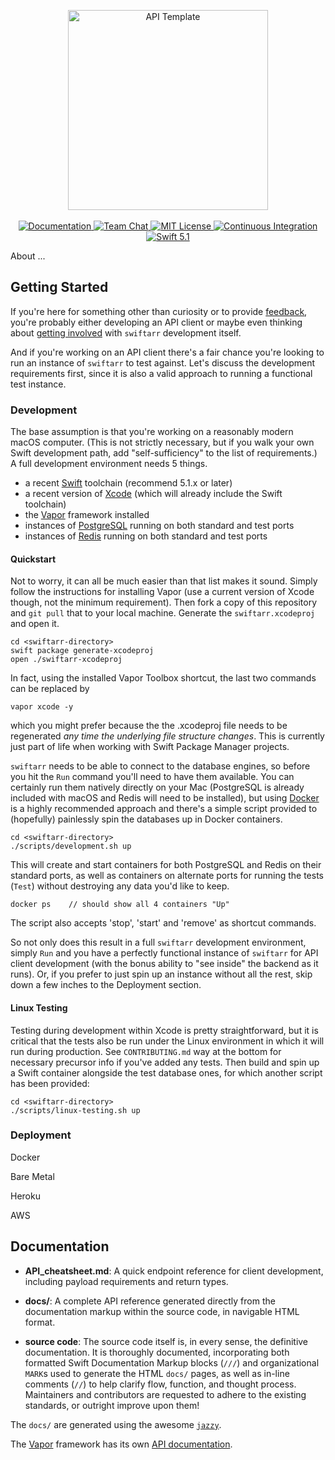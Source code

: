 <p align="center">
    <img src="https://user-images.githubusercontent.com/1342803/36623515-7293b4ec-18d3-11e8-85ab-4e2f8fb38fbd.png" width="320" alt="API Template">
    <br>
    <br>
    <a href="http://docs.vapor.codes/3.0/">
        <img src="http://img.shields.io/badge/read_the-docs-2196f3.svg" alt="Documentation">
    </a>
    <a href="https://discord.gg/vapor">
        <img src="https://img.shields.io/discord/431917998102675485.svg" alt="Team Chat">
    </a>
    <a href="LICENSE">
        <img src="http://img.shields.io/badge/license-MIT-brightgreen.svg" alt="MIT License">
    </a>
    <a href="https://circleci.com/gh/vapor/api-template">
        <img src="https://circleci.com/gh/vapor/api-template.svg?style=shield" alt="Continuous Integration">
    </a>
    <a href="https://swift.org">
        <img src="http://img.shields.io/badge/swift-5.1-brightgreen.svg" alt="Swift 5.1">
    </a>
</p>

About ...

## Getting Started

If you're here for something other than curiosity or to provide
[feedback](https://github.com/grundoon/swiftarr/issues), you're probably either developing an API client or
maybe even thinking about [getting involved](https://github.com/grundoon/swiftarr/blob/master/CONTRIBUTING.md)
with `swiftarr` development itself.

And if you're working on an API client there's a fair chance you're looking to run an instance of `swiftarr` to test
against. Let's discuss the development requirements first, since it is also a valid approach to running a functional
test instance.

### Development

The base assumption is that you're working on a reasonably modern macOS computer. (This is not strictly
necessary, but if you walk your own Swift development path, add "self-sufficiency" to the list of requirements.)
A full development environment needs 5 things.

* a recent [Swift](https://swift.org) toolchain (recommend 5.1.x or later)
* a recent version of [Xcode](https://apps.apple.com/us/app/xcode/id497799835?mt=12)
(which will already include the Swift toolchain)
* the [Vapor](http://docs.vapor.codes/3.0/install/macos/) framework installed
* instances of [PostgreSQL](https://www.postgresql.org) running on both standard and test ports
* instances of [Redis](https://redis.io) running on both standard and test ports

#### Quickstart

Not to worry, it can all be much easier than that list makes it sound. Simply follow the instructions for installing
Vapor (use a current version of Xcode though, not the minimum requirement). Then fork a copy of this repository
and `git pull` that to your local machine. Generate the `swiftarr.xcodeproj` and open it.

```shell
cd <swiftarr-directory>
swift package generate-xcodeproj
open ./swiftarr-xcodeproj
```
In fact, using the installed Vapor Toolbox shortcut, the last two commands can be replaced by

```shell
vapor xcode -y
```
which you might prefer because the the .xcodeproj file needs to be regenerated *any time the underlying file
structure changes*. This is currently just part of life when working with Swift Package Manager projects.

`swiftarr` needs to be able to connect to the database engines, so before you hit the `Run` command you'll
need to have them available. You can certainly run them natively directly on your Mac (PostgreSQL is already
included with macOS and Redis will need to be installed), but using
[Docker](https://www.docker.com/products/docker-desktop) is a highly recommended approach and there's
a simple script provided to (hopefully) painlessly spin the databases up in Docker containers.

```shell
cd <swiftarr-directory>
./scripts/development.sh up
```
This will create and start containers for both PostgreSQL and Redis on their standard ports, as well as
containers on alternate ports for running the tests (`Test`) without destroying any data you'd like to keep.

```shell
docker ps    // should show all 4 containers "Up"
```
The script also accepts 'stop', 'start' and 'remove' as shortcut commands.

So not only does this result in a full `swiftarr` development environment, simply `Run` and you have a perfectly
functional instance of `swiftarr` for API client development (with the bonus ability to "see inside" the backend
as it runs). Or, if you prefer to just spin up an instance without all the rest, skip down a few inches to the
Deployment section.

#### Linux Testing

Testing during development within Xcode is pretty straightforward, but it is critical that the tests also be run
under the Linux environment in which it will run during production. See `CONTRIBUTING.md` way at the bottom
for necessary precursor info if you've added any tests. Then build and spin up a Swift container alongside the
test database ones, for which another script has been provided:

```shell
cd <swiftarr-directory>
./scripts/linux-testing.sh up
```

### Deployment

Docker

Bare Metal

Heroku

AWS


## Documentation

- **API_cheatsheet.md**: A quick endpoint reference for client development, including payload requirements and
return types.

- **docs/**: A complete API reference generated directly from the documentation markup within the source code,
in navigable HTML format.

- **source code**: The source code itself is, in every sense, the definitive documentation. It is thoroughly
documented, incorporating both formatted Swift Documentation Markup blocks (`///`) and organizational
`MARK`s used to generate the HTML `docs/` pages, as well as in-line comments (`//`) to help clarify flow, function,
and thought process. Maintainers and contributors are requested to adhere to the existing standards, or outright
improve upon them!

The `docs/` are generated using the awesome [`jazzy`](https://github.com/realm/jazzy).

The [Vapor](https://vapor.codes) framework has its own [API documentation](https://api.vapor.codes).


